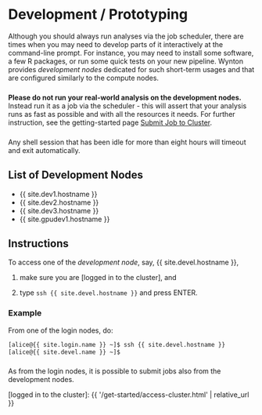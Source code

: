 # Development / Prototyping

Although you should always run analyses via the job scheduler, there are times when you may need to develop parts of it interactively at the command-line prompt.  For instance, you may need to install some software, a few R packages, or run some quick tests on your new pipeline.  Wynton provides _development nodes_ dedicated for such short-term usages and that are configured similarly to the compute nodes.

<div class="alert alert-danger" role="alert" style="margin-top: 3ex">
<strong>Please do not run your real-world analysis on the development nodes.</strong>  Instead run it as a job via the scheduler - this will assert that your analysis runs as fast as possible and with all the resources it needs.  For further instruction, see the getting-started page <a href="{{ 'get-started/hello-world-job.html' | relative_url }}">Submit Job to Cluster</a>.
</div>

<div class="alert alert-warning" role="alert" style="margin-top: 3ex">
Any shell session that has been idle for more than eight hours will timeout and exit automatically.
</div>

## List of Development Nodes
 * {{ site.dev1.hostname }}
 * {{ site.dev2.hostname }}
 * {{ site.dev3.hostname }}
 * {{ site.gpudev1.hostname }}

## Instructions

To access one of the _development node_, say, {{ site.devel.hostname }},

1. make sure you are [logged in to the cluster], and

2. type `ssh {{ site.devel.hostname }}` and press ENTER.


### Example

From one of the login nodes, do:

```sh
[alice@{{ site.login.name }} ~]$ ssh {{ site.devel.hostname }}
[alice@{{ site.devel.name }} ~]$ 
```

<div class="alert alert-info" role="alert" style="margin-top: 3ex">
As from the login nodes, it is possible to submit jobs also from the development nodes.
</div>

[logged in to the cluster]: {{ '/get-started/access-cluster.html' | relative_url }}
